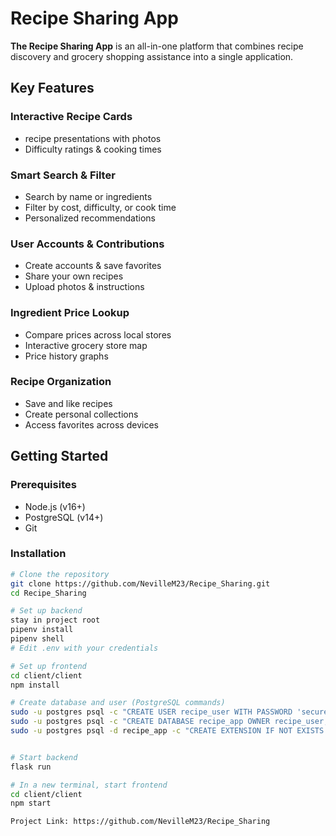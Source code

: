 # Recipe Sharing App 

**The Recipe Sharing App** is an all-in-one platform that combines recipe discovery  and grocery shopping assistance into a single application.

## Key Features 

###  Interactive Recipe Cards
- recipe presentations with photos
- Difficulty ratings & cooking times

### Smart Search & Filter
- Search by name or ingredients
- Filter by cost, difficulty, or cook time
- Personalized recommendations

###  User Accounts & Contributions
- Create accounts & save favorites
- Share your own recipes
- Upload photos & instructions

###  Ingredient Price Lookup
- Compare prices across local stores
- Interactive grocery store map
- Price history graphs

###  Recipe Organization
- Save and like recipes
- Create personal collections
- Access favorites across devices


## Getting Started 

### Prerequisites
- Node.js (v16+)
- PostgreSQL (v14+)
- Git

### Installation

```bash
# Clone the repository
git clone https://github.com/NevilleM23/Recipe_Sharing.git
cd Recipe_Sharing

# Set up backend
stay in project root
pipenv install
pipenv shell
# Edit .env with your credentials

# Set up frontend
cd client/client
npm install

# Create database and user (PostgreSQL commands)
sudo -u postgres psql -c "CREATE USER recipe_user WITH PASSWORD 'secure_password';"
sudo -u postgres psql -c "CREATE DATABASE recipe_app OWNER recipe_user;"
sudo -u postgres psql -d recipe_app -c "CREATE EXTENSION IF NOT EXISTS postgis;"


# Start backend
flask run

# In a new terminal, start frontend
cd client/client
npm start

Project Link: https://github.com/NevilleM23/Recipe_Sharing
